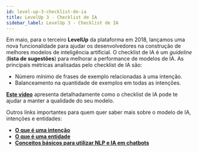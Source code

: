 ```yaml
---
id: level-up-3-checklist-de-ia
title: LevelUp 3 - Checklist de IA
sidebar_label: LevelUp 3 - Checklist de IA
---
```


Em maio, para o terceiro **LevelUp** da plataforma em 2018, lançamos uma nova funcionalidade para ajudar os desenvolvedores na construção de melhores modelos de inteligência artificial. O checklist de IA é um *guideline* (**lista de sugestões**) para melhorar a performance de modelos de IA. As principais métricas analisadas pelo checklist de IA são:

* Número mínimo de frases de exemplo relacionadas à uma intenção.
* Balanceamento na quantidade de exemplos em todas as intenções.

[**Este vídeo**](https://www.facebook.com/blip.messaging/videos/1913991341965130/) apresenta detalhadamente como o checklist de IA pode te ajudar a manter a qualidade do seu modelo.

Outros links importantes para quem quer saber mais sobre o modelo de IA, intenções e entidades:

* [**O que é uma intenção**](concepts/ai/ai-o-que-e-intencao.md)
* [**O que é uma entidade**](concepts/ai/ai-o-que-e-entidade.md)
* [**Conceitos básicos para utilizar NLP e IA em chatbots**](concepts/ai/ai-importancia-de-ia-nlp-chatbots.md)
